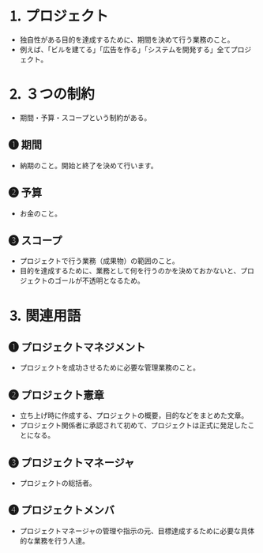 # ⒈ プロジェクト
- 独自性がある目的を達成するために、期間を決めて行う業務のこと。
- 例えば、「ビルを建てる」「広告を作る」「システムを開発する」全てプロジェクト。

# ⒉ ３つの制約
- 期間・予算・スコープという制約がある。

## ❶ 期間
- 納期のこと。開始と終了を決めて行います。

## ❷ 予算
- お金のこと。

## ❸ スコープ
- プロジェクトで行う業務（成果物）の範囲のこと。
- 目的を達成するために、業務として何を行うのかを決めておかないと、プロジェクトのゴールが不透明となるため。

# ⒊ 関連用語
## ❶ プロジェクトマネジメント
- プロジェクトを成功させるために必要な管理業務のこと。

## ❷ プロジェクト憲章
- 立ち上げ時に作成する、プロジェクトの概要，目的などをまとめた文章。
- プロジェクト関係者に承認されて初めて、プロジェクトは正式に発足したことになる。

## ❸ プロジェクトマネージャ
- プロジェクトの総括者。

## ❹ プロジェクトメンバ
- プロジェクトマネージャの管理や指示の元、目標達成するために必要な具体的な業務を行う人達。
